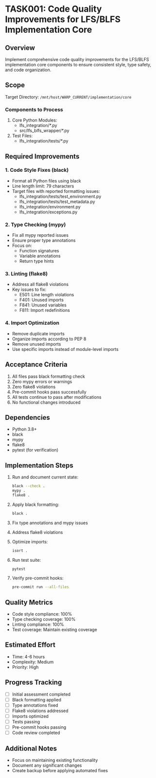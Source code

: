 # TASK001: Code Quality Improvements for LFS/BLFS Implementation Core

## Overview
Implement comprehensive code quality improvements for the LFS/BLFS implementation core components to ensure consistent style, type safety, and code organization.

## Scope
Target Directory: `/mnt/host/WARP_CURRENT/implementation/core`

### Components to Process
1. Core Python Modules:
   - lfs_integration/*.py
   - src/lfs_blfs_wrapper/*.py
2. Test Files:
   - lfs_integration/tests/*.py

## Required Improvements

### 1. Code Style Fixes (black)
- Format all Python files using black
- Line length limit: 79 characters
- Target files with reported formatting issues:
  - lfs_integration/tests/test_environment.py
  - lfs_integration/tests/test_metadata.py
  - lfs_integration/environment.py
  - lfs_integration/exceptions.py

### 2. Type Checking (mypy)
- Fix all mypy reported issues
- Ensure proper type annotations
- Focus on:
  - Function signatures
  - Variable annotations
  - Return type hints

### 3. Linting (flake8)
- Address all flake8 violations
- Key issues to fix:
  - E501: Line length violations
  - F401: Unused imports
  - F841: Unused variables
  - F811: Import redefinitions

### 4. Import Optimization
- Remove duplicate imports
- Organize imports according to PEP 8
- Remove unused imports
- Use specific imports instead of module-level imports

## Acceptance Criteria
1. All files pass black formatting check
2. Zero mypy errors or warnings
3. Zero flake8 violations
4. Pre-commit hooks pass successfully
5. All tests continue to pass after modifications
6. No functional changes introduced

## Dependencies
- Python 3.8+
- black
- mypy
- flake8
- pytest (for verification)

## Implementation Steps
1. Run and document current state:
   ```bash
   black --check .
   mypy .
   flake8 .
   ```

2. Apply black formatting:
   ```bash
   black .
   ```

3. Fix type annotations and mypy issues

4. Address flake8 violations

5. Optimize imports:
   ```bash
   isort .
   ```

6. Run test suite:
   ```bash
   pytest
   ```

7. Verify pre-commit hooks:
   ```bash
   pre-commit run --all-files
   ```

## Quality Metrics
- Code style compliance: 100%
- Type checking coverage: 100%
- Linting compliance: 100%
- Test coverage: Maintain existing coverage

## Estimated Effort
- Time: 4-6 hours
- Complexity: Medium
- Priority: High

## Progress Tracking
- [ ] Initial assessment completed
- [ ] Black formatting applied
- [ ] Type annotations fixed
- [ ] Flake8 violations addressed
- [ ] Imports optimized
- [ ] Tests passing
- [ ] Pre-commit hooks passing
- [ ] Code review completed

## Additional Notes
- Focus on maintaining existing functionality
- Document any significant changes
- Create backup before applying automated fixes

